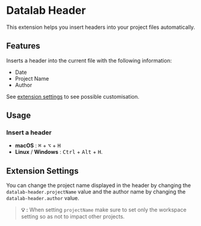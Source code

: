 # Datalab Header

This extension helps you insert headers into your project files automatically.

## Features

Inserts a header into the current file with the following information:
- Date
- Project Name
- Author

See [extension settings](#extension-settings) to see possible customisation. 

## Usage

### Insert a header
 - **macOS** : <kbd>⌘</kbd> + <kbd>⌥</kbd> + <kbd>H</kbd>
 - **Linux** / **Windows** : <kbd>Ctrl</kbd> + <kbd>Alt</kbd> + <kbd>H</kbd>.

## Extension Settings

You can change the project name displayed in the header by changing the `datalab-header.projectName` value and the author name by changing the `datalab-header.author` value.

> **💡 :** When setting `projectName` make sure to set only the workspace setting so as not to impact other projects.
